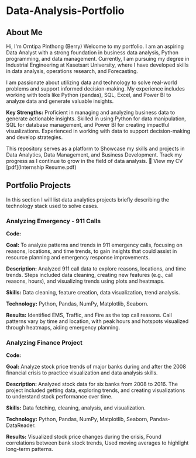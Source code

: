 # Data-Analysis-Portfolio
## About Me
Hi, I'm Orntipa Pinthong (Berry)
Welcome to my portfolio. I am an aspiring Data Analyst with a strong foundation in business data analysis, Python programming, and data management. Currently, I am pursuing my degree in Industrial Engineering at Kasetsart University, where I have developed skills in data analysis, operations research, and Forecasting.

I am passionate about utilizing data and technology to solve real-world problems and support informed decision-making. My experience includes working with tools like Python (pandas), SQL, Excel, and Power BI to analyze data and generate valuable insights.

**Key Strengths:** Proficient in managing and analyzing business data to generate actionable insights.
Skilled in using Python for data manipulation, SQL for database management, and Power BI for creating impactful visualizations.
Experienced in working with data to support decision-making and develop strategies.

This repository serves as a platform to Showcase my skills and projects in Data Analytics, Data Management, and Business Development.
Track my progress as I continue to grow in the field of data analysis.
📄 View my CV [pdf](Internship Resume.pdf)


## Portfolio Projects
In this section I will list data analytics projects briefly describing the technology stack used to solve cases.
### Analyzing Emergency - 911 Calls
**Code:** 

**Goal:** To analyze patterns and trends in 911 emergency calls, focusing on reasons, locations, and time trends, to gain insights that could assist in resource planning and emergency response improvements.

**Description:** Analyzed 911 call data to explore reasons, locations, and time trends. Steps included data cleaning, creating new features (e.g., call reasons, hours), and visualizing trends using plots and heatmaps.

**Skills:** Data cleaning, feature creation, data visualization, trend analysis.

**Technology:** Python, Pandas, NumPy, Matplotlib, Seaborn.

**Results:** Identified EMS, Traffic, and Fire as the top call reasons. Call patterns vary by time and location, with peak hours and hotspots visualized through heatmaps, aiding emergency planning.

### Analyzing Finance Project
**Code:** 

**Goal:** Analyze stock price trends of major banks during and after the 2008 financial crisis to practice visualization and data analysis skills.

**Description:** Analyzed stock data for six banks from 2008 to 2016. The project included getting data, exploring trends, and creating visualizations to understand stock performance over time.

**Skills:** Data fetching, cleaning, analysis, and visualization.

**Technology:** Python, Pandas, NumPy, Matplotlib, Seaborn, Pandas-DataReader.

**Results:** Visualized stock price changes during the crisis, Found correlations between bank stock trends, Used moving averages to highlight long-term patterns.
